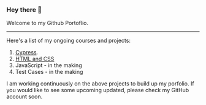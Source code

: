 ### Hey there 👋

Welcome to my Github Portoflio. 

---

Here's a list of my ongoing courses and projects:
1. [Cypress](https://github.com/PaulinaWojcikQA/cypress).
2. [HTML and CSS](https://github.com/PaulinaWojcikQA/CV)
3. JavaScript - in the making
4. Test Cases - in the making

I am working continuously on the above projects to build up my porfolio. If you would like to see some upcoming updated, please check my GitHub account soon. 
